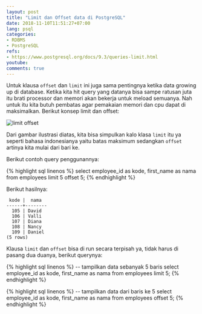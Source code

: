 ```yaml
---
layout: post
title: "Limit dan Offset data di PostgreSQL"
date: 2018-11-10T11:51:27+07:00
lang: psql
categories:
- RDBMS
- PostgreSQL
refs: 
- https://www.postgresql.org/docs/9.3/queries-limit.html
youtube: 
comments: true
---
```


Untuk klausa `offset` dan `limit` ini juga sama pentingnya ketika data growing up di database. Ketika kita hit query yang datanya bisa sampe ratusan juta itu brati processor dan memori akan bekerja untuk meload semuanya. Nah untuk itu kita butuh pembatas agar pemakaian memori dan cpu dapat di maksimalkan. Berikut konsep limit dan offset:

![limit offset]({{site.baseurl}}/resources/posts/psql-limit-offset/konsep-limit-offset.png)

Dari gambar ilustrasi diatas, kita bisa simpulkan kalo klasa `limit` itu ya seperti bahasa indonesianya yaitu batas maksimum sedangkan `offset` artinya kita mulai dari bari ke.

Berikut contoh query penggunannya:

{% highlight sql linenos %}
select employee_id as kode, first_name as nama
from employees
limit 5 offset 5;
{% endhighlight %}

Berikut hasilnya:

```postgresql-console
 kode |  nama  
------+--------
  105 | David
  106 | Valli
  107 | Diana
  108 | Nancy
  109 | Daniel
(5 rows)
```

Klausa `limit` dan `offset` bisa di run secara terpisah ya, tidak harus di pasang dua duanya, berikut querynya:

{% highlight sql linenos %}
-- tampilkan data sebanyak 5 baris
select employee_id as kode, first_name as nama
from employees
limit 5;
{% endhighlight %}


{% highlight sql linenos %}
-- tampilkan data dari baris ke 5
select employee_id as kode, first_name as nama
from employees
offset 5;
{% endhighlight %}

